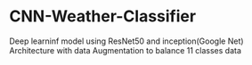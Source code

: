 # CNN-Weather-Classifier
Deep learninf model using ResNet50 and inception(Google Net) Architecture with data Augmentation to balance 11 classes data 
